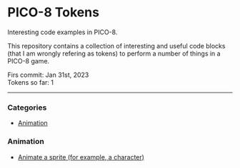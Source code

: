 # PICO-8 Tokens

Interesting code examples in PICO-8.

This repository contains a collection of interesting and useful code blocks (that I am wrongly refering as tokens) to perform a number of things in a PICO-8 game.

Firs commit: Jan 31st, 2023  
Tokens so far: 1

---

### Categories

- [Animation](#Animation)

### Animation

- [Animate a sprite (for example, a character)](animate-sprite.md)